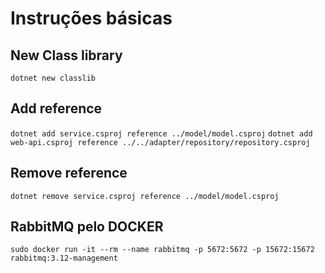 # Instruções básicas

## New Class library
`dotnet new classlib`
## Add reference 
`dotnet add service.csproj reference ../model/model.csproj`
`dotnet add web-api.csproj reference ../../adapter/repository/repository.csproj`
## Remove reference 
`dotnet remove service.csproj reference ../model/model.csproj`

## RabbitMQ pelo DOCKER
`sudo docker run -it --rm --name rabbitmq -p 5672:5672 -p 15672:15672 rabbitmq:3.12-management`
